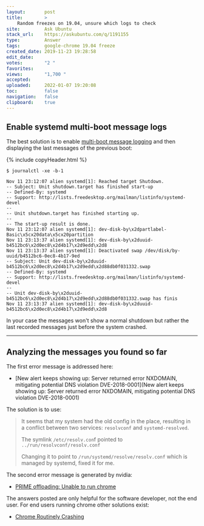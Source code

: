 ```yaml
---
layout:       post
title:        >
    Random freezes on 19.04, unsure which logs to check
site:         Ask Ubuntu
stack_url:    https://askubuntu.com/q/1191155
type:         Answer
tags:         google-chrome 19.04 freeze
created_date: 2019-11-23 19:28:58
edit_date:    
votes:        "2 "
favorites:    
views:        "1,700 "
accepted:     
uploaded:     2022-01-07 19:20:08
toc:          false
navigation:   false
clipboard:    true
---
```


## Enable systemd multi-boot message logs

The best solution is to enable [multi-boot message logging][1] and then displaying the last messages of the previous boot:

{% include copyHeader.html %}
``` 
$ journalctl -xe -b-1

Nov 11 23:12:07 alien systemd[1]: Reached target Shutdown.
-- Subject: Unit shutdown.target has finished start-up
-- Defined-By: systemd
-- Support: http://lists.freedesktop.org/mailman/listinfo/systemd-devel
-- 
-- Unit shutdown.target has finished starting up.
-- 
-- The start-up result is done.
Nov 11 23:12:07 alien systemd[1]: dev-disk-by\x2dpartlabel-Basic\x5cx20data\x5cx20partition
Nov 11 23:13:37 alien systemd[1]: dev-disk-by\x2duuid-b4512bc6\x2d0ec8\x2d4b17\x2d9edd\x2d8
Nov 11 23:13:37 alien systemd[1]: Deactivated swap /dev/disk/by-uuid/b4512bc6-0ec8-4b17-9ed
-- Subject: Unit dev-disk-by\x2duuid-b4512bc6\x2d0ec8\x2d4b17\x2d9edd\x2d88db0f031332.swap 
-- Defined-By: systemd
-- Support: http://lists.freedesktop.org/mailman/listinfo/systemd-devel
-- 
-- Unit dev-disk-by\x2duuid-b4512bc6\x2d0ec8\x2d4b17\x2d9edd\x2d88db0f031332.swap has finis
Nov 11 23:13:37 alien systemd[1]: dev-disk-by\x2duuid-b4512bc6\x2d0ec8\x2d4b17\x2d9edd\x2d8
```

In your case the messages won't show a normal shutdown but rather the last recorded messages just before the system crashed.

----------

## Analyzing the messages you found so far

The first error message is addressed here:

- [New alert keeps showing up: Server returned error NXDOMAIN, mitigating potential DNS violation DVE-2018-0001](New alert keeps showing up: Server returned error NXDOMAIN, mitigating potential DNS violation DVE-2018-0001)

The solution is to use:

> It seems that my system had the old config in the place, resulting in  
> a conflict between two services: `resolvconf` and `systemd-resolved`.  
>   
> The symlink `/etc/resolv.con`f pointed to  
> `../run/resolvconf/resolv.conf`  
>   
> Changing it to point to `/run/systemd/resolve/resolv.conf` which is  
> managed by systemd, fixed it for me.  

The second error message is generated by nvidia:

- [PRIME offloading: Unable to run chrome][2]

The answers posted are only helpful for the software developer, not the end user. For end users running chrome other solutions exist:

- [Chrome Routinely Crashing][3]


  [1]: https://askubuntu.com/questions/765315/how-to-find-previous-boot-log-after-ubuntu-16-04-restarts
  [2]: https://devtalk.nvidia.com/default/topic/1063044/linux/prime-offloading-unable-to-run-chrome/
  [3]: https://support.google.com/pixelbook/thread/13683881?hl=en
